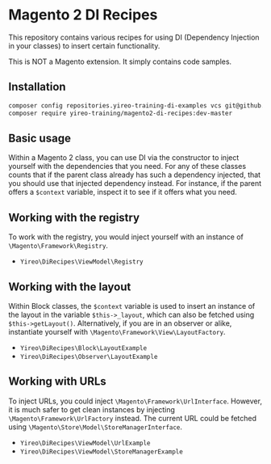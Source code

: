 # Magento 2 DI Recipes
This repository contains various recipes for using DI (Dependency Injection in your classes) to insert certain functionality.

This is NOT a Magento extension. It simply contains code samples.

## Installation
```bash
composer config repositories.yireo-training-di-examples vcs git@github.com:yireo-training/magento2-di-recipes.git
composer require yireo-training/magento2-di-recipes:dev-master
```

## Basic usage
Within a Magento 2 class, you can use DI via the constructor to inject
yourself with the dependencies that you need. For any of these classes
counts that if the parent class already has such a dependency injected, that you should use that injected
dependency instead. For instance, if the parent offers a `$context` variable, inspect it to see if it offers
what you need.

## Working with the registry
To work with the registry, you would inject yourself with an instance of `\Magento\Framework\Registry`.

- `Yireo\DiRecipes\ViewModel\Registry`

## Working with the layout
Within Block classes, the `$context` variable is used to insert an instance of the layout in the variable `$this->_layout`,
which can also be fetched using `$this->getLayout()`. Alternatively, if you are in an observer or alike, instantiate
yourself with `\Magento\Framework\View\LayoutFactory`.

- `Yireo\DiRecipes\Block\LayoutExample`
- `Yireo\DiRecipes\Observer\LayoutExample`

## Working with URLs
To inject URLs, you could inject `\Magento\Framework\UrlInterface`. However, it is much safer to get clean instances by injecting `\Magento\Framework\UrlFactory` instead. The current URL could be fetched using `\Magento\Store\Model\StoreManagerInterface`.

- `Yireo\DiRecipes\ViewModel\UrlExample`
- `Yireo\DiRecipes\ViewModel\StoreManagerExample`